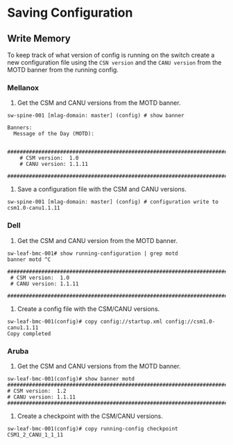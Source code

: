 # Saving Configuration

## Write Memory

To keep track of what version of config is running on the switch create a new configuration file using the `CSN version` and the `CANU version` from the MOTD banner from the running config.

### Mellanox

1. Get the CSM and CANU versions from the MOTD banner.

```
sw-spine-001 [mlag-domain: master] (config) # show banner

Banners:
  Message of the Day (MOTD):

    ###############################################################################
    # CSM version:  1.0
    # CANU version: 1.1.11
    ###############################################################################
```

1. Save a configuration file with the CSM and CANU versions.

```
sw-spine-001 [mlag-domain: master] (config) # configuration write to csm1.0-canu1.1.11
```

### Dell

1. Get the CSM and CANU version from the MOTD banner.

```
sw-leaf-bmc-001# show running-configuration | grep motd
banner motd ^C
 ###############################################################################
 # CSM version:  1.0
 # CANU version: 1.1.11
 ###############################################################################
 ```

1. Create a config file with the CSM/CANU versions.

 ```
sw-leaf-bmc-001(config)# copy config://startup.xml config://csm1.0-canu1.1.11
Copy completed
 ```

### Aruba

1. Get the CSM and CANU versions from the MOTD banner.

 ```
sw-leaf-bmc-001(config)# show banner motd
###############################################################################
# CSM version:  1.2
# CANU version: 1.1.11
###############################################################################
 ```

1. Create a checkpoint with the CSM/CANU versions.

 ```
sw-leaf-bmc-001(config)# copy running-config checkpoint CSM1_2_CANU_1_1_11
 ```
